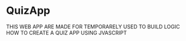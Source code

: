# QuizApp
THIS WEB APP ARE MADE FOR TEMPORARELY USED TO BUILD LOGIC HOW TO CREATE A QUIZ APP USING JVASCRIPT 
